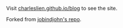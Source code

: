 Visit [charleslien.github.io/blog](https://charleslien.github.io/blog) to see the site.

Forked from [jobindjohn's repo](https://github.com/jobindjohn/obsidian-publish-mkdocs).